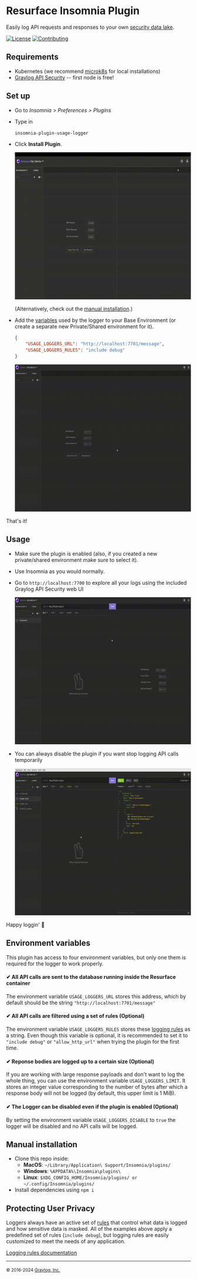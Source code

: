 # Resurface Insomnia Plugin
Easily log API requests and responses to your own <a href="https://resurface.io">security data lake</a>.

[![License](https://img.shields.io/github/license/resurfaceio/insomnia-plugin)](https://github.com/resurfaceio/insomnia-plugin/blob/master/LICENSE)
[![Contributing](https://img.shields.io/badge/contributions-welcome-green.svg)](https://github.com/resurfaceio/insomnia-plugin/blob/master/CONTRIBUTING.md)

## Requirements

- Kubernetes (we recommend [microk8s](https://ubuntu.com/tutorials/install-a-local-kubernetes-with-microk8s) for local installations)
- [Graylog API Security](https://resurface.io/installation) -- first node is free!

## Set up

- Go to *Insomnia > Preferences > Plugins*
- Type in
  ```
  insomnia-plugin-usage-logger
  ```
- Click **Install Plugin**.

  <img src="https://github.com/resurfaceio/insomnia-plugin/raw/master/assets/readme/install_plugin.gif" width="768" height="400" />


  (Alternatively, check out the [manual installation](#manual-installation).)

- Add the [variables](#environment-variables) used by the logger to your Base Environment (or create a separate new Private/Shared environment for it).

  ```json
  {
      "USAGE_LOGGERS_URL": "http://localhost:7701/message",
      "USAGE_LOGGERS_RULES": "include debug"
  }
  ```

  <img src="https://github.com/resurfaceio/insomnia-plugin/raw/master/assets/readme/insomnia_env.gif" width="768" height="400" />


That's it!

## Usage

- Make sure the plugin is enabled (also, if you created a new private/shared environment make sure to select it).
- Use Insomnia as you would normally.
- Go to `http://localhost:7700` to explore all your logs using the included Graylog API Security web UI

  <img src="https://github.com/resurfaceio/insomnia-plugin/raw/master/assets/readme/insomnia_usage.gif" width="768" height="400" />

- You can always disable the plugin if you want stop logging API calls temporarily

  <img src="https://github.com/resurfaceio/insomnia-plugin/raw/master/assets/readme/insomnia_disable.gif" width="768" height="400" />

Happy loggin' 📝

## Environment variables

This plugin has access to four environment variables, but only one them is required for the logger to work properly.

#### ✔ All API calls are sent to the database running inside the Resurface container
The environment variable `USAGE_LOGGERS_URL` stores this address, which by default should be the string `"http://localhost:7701/message"`
#### ✔ All API calls are filtered using a set of rules (Optional)
The environment variable `USAGE_LOGGERS_RULES` stores these [logging rules](#protecting-user-privacy) as a string. Even though this variable is optional, it is recommended to set it to `"include debug"` or `"allow_http_url"` when trying the plugin for the first time.
#### ✔ Reponse bodies are logged up to a certain size (Optional)
If you are working with large response payloads and don't want to log the whole thing, you can use the environment variable `USAGE_LOGGERS_LIMIT`. It stores an integer value corresponding to the number of bytes after which a response body will not be logged (by default, this upper limit is 1 MiB).
#### ✔ The Logger can be disabled even if the plugin is enabled (Optional)
By setting the environment variable `USAGE_LOGGERS_DISABLE` to `true` the logger will be disabled and no API calls will be logged.

## Manual installation

- Clone this repo inside:
  - **MacOS**: `~/Library/Application\ Support/Insomnia/plugins/`
  - **Windows**: `%APPDATA%\Insomnia\plugins\`
  - **Linux**: `$XDG_CONFIG_HOME/Insomnia/plugins/ or ~/.config/Insomnia/plugins/`
- Install dependencies using `npm i`

## Protecting User Privacy

Loggers always have an active set of <a href="https://resurface.io/logging-rules">rules</a> that control what data is logged
and how sensitive data is masked. All of the examples above apply a predefined set of rules (`include debug`),
but logging rules are easily customized to meet the needs of any application.

<a href="https://resurface.io/logging-rules">Logging rules documentation</a>

---
<small>&copy; 2016-2024 <a href="https://resurface.io">Graylog, Inc.</a></small>
